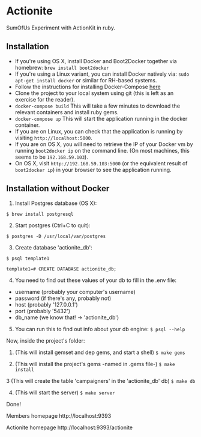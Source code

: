 # Actionite
SumOfUs Experiment with ActionKit in ruby.

## Installation

* If you're using OS X, install Docker and Boot2Docker together via homebrew: `brew install boot2docker`
* If you're using a Linux variant, you can install Docker natively via: `sudo apt-get install docker` or
  similar for RH-based systems.
* Follow the instructions for installing Docker-Compose [here](http://docs.docker.com/compose/install/)
* Clone the project to your local system using git (this is left as an exercise for the reader).
* `docker-compose build` This will take a few minutes to download the relevant containers and install
  ruby gems.
* `docker-compose up` This will start the application running in the docker container.
* If you are on Linux, you can check that the application is running by visiting `http://localhost:5000`.
* If you are on OS X, you will need to retrieve the IP of your Docker vm by running `boot2docker ip`
  on the command line. (On most machines, this seems to be `192.168.59.103`).
* On OS X, visit `http://192.168.59.103:5000` (or the equivalent result of `boot2docker ip`) in your
  browser to see the application running.

## Installation without Docker

1) Install Postgres database (OS X):

`$ brew install postgresql`

2) Start postgres (Ctrl+C to quit):

`$ postgres -D /usr/local/var/postgres`

3) Create database 'actionite_db':

`$ psql template1`

`template1=# CREATE DATABASE actionite_db;`

4) You need to find out these values of your db to fill in the .env file:
- username (probably your computer's username)
- password (if there's any, probably not)
- host (probably '127.0.0.1')
- port (probably '5432')
- db_name (we know that! -> 'actionite_db')

5) You can run this to find out info about your db engine:
`$ psql --help`

Now, inside the project's folder:

1) (This will install gemset and dep gems, and start a shell)
`$ make gems`

2) (This will install the project's gems -named in .gems file-)
`$ make install`

3 (This will create the table 'campaigners' in the 'actionite_db' db)
`$ make db`

4) (This will start the server)
`$ make server`

Done!

Members homepage
http://localhost:9393

Actionite homepage
http://localhost:9393/actionite
